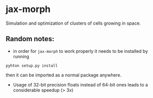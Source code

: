 # jax-morph
Simulation and optimization of clusters of cells growing in space. 

## Random notes:

- in order for `jax-morph` to work properly it needs to be installed by running

`pyhton setup.py install`

then it can be imported as a normal package anywhere.

- Usage of 32-bit precision floats instead of 64-bit ones leads to a considerable speedup (> 3x)
